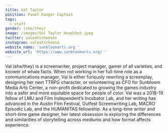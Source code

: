 ```yaml
---
title: Val Taylor
position: Panel Ranger Captain
tags:
  - staff
gender: (she/they)
image: /images/Val Taylor Headshot.jpeg
twitter: valeatscheeses
instagram: valeatscheese
website_name: 'sunbloomarts.org '
website_url: 'https://www.sunbloomarts.org/ '
---
```


Val (she/they) is a screenwriter, project manager, gamer of all varieties, and knower of whale facts. When not working in her full-time role as a communications manager, Val is either furiously rewriting a screenplay, designing her next TTRPG character, or volunteering as CFO for Sunbloom Media Arts Center, a non-profit dedicated to growing the games industry into a safer and more equitable space for people of color. Val was a 2018-19 fellow of LMU and Film Independent’s Incubator Lab, and her writing has advanced in the Austin Film Festival, Outfest Screenwriting Lab, MACRO Episodic Lab, and the HUMANITAS fellowship. As a long-time writer and short-time game designer, her latest obsession is exploring the differences and similarities of storytelling across mediums and how format affects experience. 
